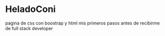 # HeladoConi
pagina de css con boostrap y html
mis primeros pasos antes de recibirme de full stack developer
